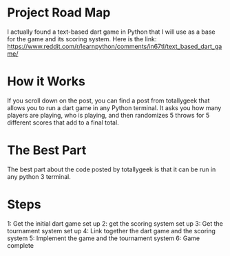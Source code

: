 # Project Road Map

I actually found a text-based dart game in Python that I will use as a base for the game and its scoring system. Here is the link:
https://www.reddit.com/r/learnpython/comments/in67tl/text_based_dart_game/

# How it Works
If you scroll down on the post, you can find a post from totallygeek that allows you to run a dart game in any Python terminal.
It asks you how many players are playing, who is playing, and then randomizes 5 throws for 5 different scores that add to a final total.

# The Best Part
The best part about the code posted by totallygeek is that it can be run in any python 3 terminal.

# Steps
1: Get the initial dart game set up
2: get the scoring system set up
3: Get the tournament system set up
4: Link together the dart game and the scoring system
5: Implement the game and the tournament system
6: Game complete
